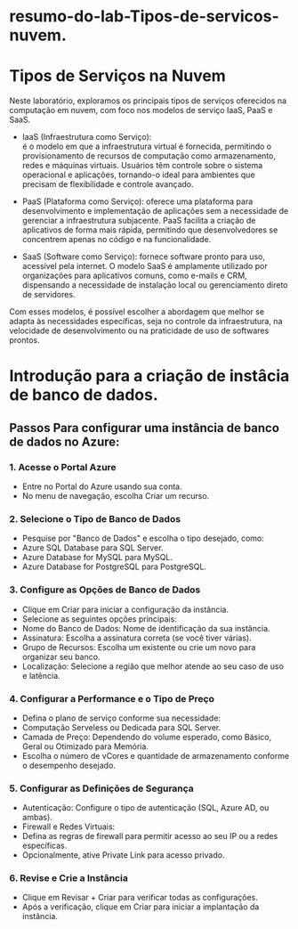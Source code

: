 # resumo-do-lab-Tipos-de-servicos-nuvem.

# Tipos de Serviços na Nuvem

Neste laboratório, exploramos os principais tipos de serviços oferecidos na computação em nuvem, com foco nos modelos de serviço IaaS, PaaS e SaaS.

- IaaS (Infraestrutura como Serviço):   
é o modelo em que a infraestrutura virtual é fornecida, permitindo o provisionamento de recursos de computação como armazenamento, redes e máquinas virtuais. Usuários têm controle sobre o sistema operacional e aplicações, tornando-o ideal para ambientes que precisam de flexibilidade e controle avançado.

- PaaS (Plataforma como Serviço): 
oferece uma plataforma para desenvolvimento e implementação de aplicações sem a necessidade de gerenciar a infraestrutura subjacente. PaaS facilita a criação de aplicativos de forma mais rápida, permitindo que desenvolvedores se concentrem apenas no código e na funcionalidade.

- SaaS (Software como Serviço): 
fornece software pronto para uso, acessível pela internet. O modelo SaaS é amplamente utilizado por organizações para aplicativos comuns, como e-mails e CRM, dispensando a necessidade de instalação local ou gerenciamento direto de servidores.

Com esses modelos, é possível escolher a abordagem que melhor se adapta às necessidades específicas, seja no controle da infraestrutura, na velocidade de desenvolvimento ou na praticidade de uso de softwares prontos.

# Introdução para a criação de instâcia de banco de dados.
## Passos Para configurar uma instância de banco de dados no Azure:
### 1. **Acesse o Portal Azure**
- Entre no Portal do Azure usando sua conta.
- No menu de navegação, escolha Criar um recurso.
  
### 2. **Selecione o Tipo de Banco de Dados**
- Pesquise por "Banco de Dados" e escolha o tipo desejado, como:
- Azure SQL Database para SQL Server.
- Azure Database for MySQL para MySQL.
- Azure Database for PostgreSQL para PostgreSQL.
  
### 3. **Configure as Opções de Banco de Dados**
- Clique em Criar para iniciar a configuração da instância.
- Selecione as seguintes opções principais:
- Nome do Banco de Dados: Nome de identificação da sua instância.
 - Assinatura: Escolha a assinatura correta (se você tiver várias).
 - Grupo de Recursos: Escolha um existente ou crie um novo para organizar seu banco.
 - Localização: Selecione a região que melhor atende ao seu caso de uso e latência.
   
### 4. **Configurar a Performance e o Tipo de Preço**
- Defina o plano de serviço conforme sua necessidade:
- Computação Serveless ou Dedicada para SQL Server.
- Camada de Preço: Dependendo do volume esperado, como Básico, Geral ou Otimizado para Memória.
- Escolha o número de vCores e quantidade de armazenamento conforme o desempenho desejado.
  
### 5. **Configurar as Definições de Segurança**
- Autenticação: Configure o tipo de autenticação (SQL, Azure AD, ou ambas).
- Firewall e Redes Virtuais:
- Defina as regras de firewall para permitir acesso ao seu IP ou a redes específicas.
- Opcionalmente, ative Private Link para acesso privado.

### 6. **Revise e Crie a Instância**
- Clique em Revisar + Criar para verificar todas as configurações.
- Após a verificação, clique em Criar para iniciar a implantação da instância.
